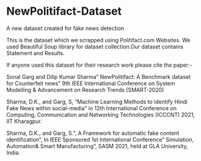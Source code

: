 # NewPolitifact-Dataset
A new dataset created for fake news detection

This is the dataset which we scrapped using Politifact.com Websites. We used Beautiful Soup library for dataset collection.Our dataset contains Statement and Results.

If anyone used this dataset for their research work please cite the paper:-

Sonal Garg and Dilip Kumar Sharma” NewPolitifact: A Benchmark dataset for Counterfeit news” 9th IEEE International Conference on System Modelling & Advancement on Research Trends (SMART-2020)

Sharma, D.K., and Garg, S,  “Machine Learning Methods to identify Hindi Fake News within social-media” in 12th International Conference on Computing, Communication and Networking Technologies (ICCCNT) 2021, IIT Kharagpur.

Sharma, D.K., and Garg, S.”, A Framework for automatic fake content identification”, In IEEE Sponsored 1st International Conference” Simulation, Automation& Smart Manufacturing”, SASM 2021, held at GLA University, India.
